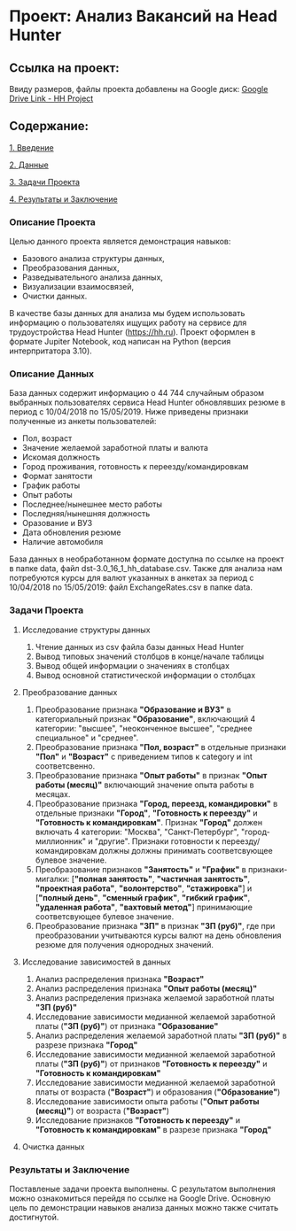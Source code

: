 # Проект: Анализ Вакансий на Head Hunter
## Ссылка на проект:
Ввиду размеров, файлы проекта добавлены на Google диск: [Google Drive Link - HH Project](https://drive.google.com/drive/folders/1oFd6Ew26czDNd6Slv_BK-BSlHtez1gVv?usp=sharing)

## Содержание:
[1. Введение](https://github.com/MikhailDBorisov/DS_Projects/blob/master/Analysis_HeadHunterDB/README.md#Описание-Проекта)

[2. Данные](https://github.com/MikhailDBorisov/DS_Projects/blob/master/Analysis_HeadHunterDB/README.md#Описание-Данных)

[3. Задачи Проекта](https://github.com/MikhailDBorisov/DS_Projects/blob/master/Analysis_HeadHunterDB/README.md#Задачи-Проекта)

[4. Результаты и Заключение](https://github.com/MikhailDBorisov/DS_Projects/blob/master/Analysis_HeadHunterDB/README.md#Результаты-и-Заключение)

### Описание Проекта
Целью данного проекта является демонстрация навыков:
- Базового анализа структуры данных,
- Преобразования данных,
- Разведывательного анализа данных,
- Визуализации взаимосвязей,
- Очистки данных.

В качестве базы данных для анализа мы будем использовать информацию о пользователях ищущих работу на сервисе для трудоустройства Head Hunter (https://hh.ru). Проект оформлен в формате Jupiter Notebook, код написан на Python (версия интерпритатора 3.10).

### Описание Данных
База данных содержит информацию о 44 744 случайным образом выбранных пользователях сервиса Head Hunter обновлявших резюме в период с 10/04/2018 по 15/05/2019. Ниже приведены признаки полученные из анкеты пользователей:
- Пол, возраст
- Значение желаемой заработной платы и валюта
- Искомая должность
- Город проживания, готовность к переезду/командировкам
- Формат занятости
- График работы
- Опыт работы
- Последнее/нынешнее место работы
- Последняя/нынешняя должность
- Оразование и ВУЗ
- Дата обновления резюме
- Наличие автомобиля

База данных в необработанном формате доступна по ссылке на проект в папке data, файл dst-3.0_16_1_hh_database.csv. Также для анализа нам потребуются курсы для валют указанных в анкетах за период с 10/04/2018 по 15/05/2019: файл ExchangeRates.csv в папке data.

### Задачи Проекта
1. Исследование структуры данных
    1. Чтение данных из csv файла базы данных Head Hunter 
    2. Вывод типовых значений столбцов в конце/начале таблицы
    3. Вывод общей информации о значениях в столбцах
    4. Вывод основной статистической информации о столбцах

2. Преобразование данных
    1. Преобразование признака **"Образование и ВУЗ"** в категориальный признак **"Образование"**, включающий 4 категории: "высшее", "неоконченное высшее", "среднее специальное" и "среднее".
    2. Преобразование признака **"Пол, возраст"** в отдельные признаки **"Пол"** и **"Возраст"** с приведением типов к category и int соответсвенно.
    3. Преобразование признака **"Опыт работы"** в признак **"Опыт работы (месяц)"** включающий значение опыта работы в месяцах.
    4. Преобразование признака **"Город, переезд, командировки"** в отдельные признаки **"Город"**, **"Готовность к переезду"** и **"Готовность к командировкам"**. Признак **"Город"** должен включать 4 категории: "Москва", "Санкт-Петербург", "город-миллионник" и "другие". Признаки готовности к переезду/командировкам должны должны принимать соответсвующее булевое значение.
    5. Преобразование признаков **"Занятость"** и **"График"** в признаки-мигалки: [**"полная занятость"**, **"частичная занятость"**, **"проектная работа"**, **"волонтерство"**, **"стажировка"**] и [**"полный день"**, **"сменный график"**, **"гибкий график"**, **"удаленная работа"**, **"вахтовый метод"**] принимающие соответсвующее булевое значение.
    6. Преобразование признака **"ЗП"** в признак **"ЗП (руб)"**, где при преобразовании учитываются курсы валют на день обновления резюме для получения однородных значений.

3. Исследование зависимостей в данных
    1. Анализ распределения признака **"Возраст"**
    2. Анализ распределения признака **"Опыт работы (месяц)"**
    3. Анализ распределения признака желаемой заработной платы **"ЗП (руб)"**
    4. Исследование зависимости медианной желаемой заработной платы (**"ЗП (руб)"**) от признака **"Образование"**
    5. Анализ распределения желаемой заработной платы **"ЗП (руб)"** в разрезе признака **"Город"**
    6. Исследование зависимости медианной желаемой заработной платы (**"ЗП (руб)"**) от признаков **"Готовность к переезду"** и **"Готовность к командировкам"**
    7. Исследование зависимости медианной желаемой заработной платы от возраста (**"Возраст"**) и образования (**"Образование"**)
    8. Исследование зависимости опыта работы (**"Опыт работы (месяц)"**) от возраста (**"Возраст"**)
    9. Исследование признаков **"Готовность к переезду"** и **"Готовность к командировкам"** в разрезе признака **"Город"**

4. Очистка данных


### Результаты и Заключение
Поставленые задачи проекта выполнены. С результатом выполнения можно ознакомиться перейдя по ссылке на Google Drive. Основную цель по демонстрации навыков анализа данных можно также считать достигнутой. 